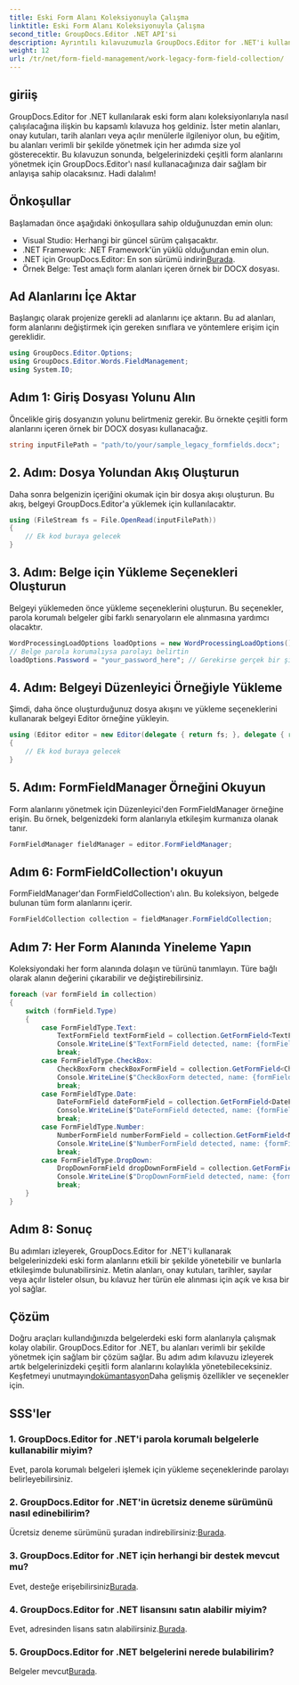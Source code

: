 ```yaml
---
title: Eski Form Alanı Koleksiyonuyla Çalışma
linktitle: Eski Form Alanı Koleksiyonuyla Çalışma
second_title: GroupDocs.Editor .NET API'si
description: Ayrıntılı kılavuzumuzla GroupDocs.Editor for .NET'i kullanarak eski form alanlarını nasıl yöneteceğinizi öğrenin. Metin alanlarını, onay kutularını, tarihleri ve daha fazlasını yönetmek için mükemmeldir.
weight: 12
url: /tr/net/form-field-management/work-legacy-form-field-collection/
---
```

## giriiş
GroupDocs.Editor for .NET kullanılarak eski form alanı koleksiyonlarıyla nasıl çalışılacağına ilişkin bu kapsamlı kılavuza hoş geldiniz. İster metin alanları, onay kutuları, tarih alanları veya açılır menülerle ilgileniyor olun, bu eğitim, bu alanları verimli bir şekilde yönetmek için her adımda size yol gösterecektir. Bu kılavuzun sonunda, belgelerinizdeki çeşitli form alanlarını yönetmek için GroupDocs.Editor'ı nasıl kullanacağınıza dair sağlam bir anlayışa sahip olacaksınız. Hadi dalalım!
## Önkoşullar
Başlamadan önce aşağıdaki önkoşullara sahip olduğunuzdan emin olun:
- Visual Studio: Herhangi bir güncel sürüm çalışacaktır.
- .NET Framework: .NET Framework'ün yüklü olduğundan emin olun.
-  .NET için GroupDocs.Editor: En son sürümü indirin[Burada](https://releases.groupdocs.com/editor/net/).
- Örnek Belge: Test amaçlı form alanları içeren örnek bir DOCX dosyası.
## Ad Alanlarını İçe Aktar
Başlangıç olarak projenize gerekli ad alanlarını içe aktarın. Bu ad alanları, form alanlarını değiştirmek için gereken sınıflara ve yöntemlere erişim için gereklidir.
```csharp
using GroupDocs.Editor.Options;
using GroupDocs.Editor.Words.FieldManagement;
using System.IO;
```
## Adım 1: Giriş Dosyası Yolunu Alın
Öncelikle giriş dosyanızın yolunu belirtmeniz gerekir. Bu örnekte çeşitli form alanlarını içeren örnek bir DOCX dosyası kullanacağız.
```csharp
string inputFilePath = "path/to/your/sample_legacy_formfields.docx";
```
## 2. Adım: Dosya Yolundan Akış Oluşturun
Daha sonra belgenizin içeriğini okumak için bir dosya akışı oluşturun. Bu akış, belgeyi GroupDocs.Editor'a yüklemek için kullanılacaktır.
```csharp
using (FileStream fs = File.OpenRead(inputFilePath))
{
    // Ek kod buraya gelecek
}
```
## 3. Adım: Belge için Yükleme Seçenekleri Oluşturun
Belgeyi yüklemeden önce yükleme seçeneklerini oluşturun. Bu seçenekler, parola korumalı belgeler gibi farklı senaryoların ele alınmasına yardımcı olacaktır.
```csharp
WordProcessingLoadOptions loadOptions = new WordProcessingLoadOptions();
// Belge parola korumalıysa parolayı belirtin
loadOptions.Password = "your_password_here"; // Gerekirse gerçek bir şifre kullanın
```
## 4. Adım: Belgeyi Düzenleyici Örneğiyle Yükleme
Şimdi, daha önce oluşturduğunuz dosya akışını ve yükleme seçeneklerini kullanarak belgeyi Editor örneğine yükleyin.
```csharp
using (Editor editor = new Editor(delegate { return fs; }, delegate { return loadOptions; }))
{
    // Ek kod buraya gelecek
}
```
## 5. Adım: FormFieldManager Örneğini Okuyun
Form alanlarını yönetmek için Düzenleyici'den FormFieldManager örneğine erişin. Bu örnek, belgenizdeki form alanlarıyla etkileşim kurmanıza olanak tanır.
```csharp
FormFieldManager fieldManager = editor.FormFieldManager;
```
## Adım 6: FormFieldCollection'ı okuyun
FormFieldManager'dan FormFieldCollection'ı alın. Bu koleksiyon, belgede bulunan tüm form alanlarını içerir.
```csharp
FormFieldCollection collection = fieldManager.FormFieldCollection;
```
## Adım 7: Her Form Alanında Yineleme Yapın
Koleksiyondaki her form alanında dolaşın ve türünü tanımlayın. Türe bağlı olarak alanın değerini çıkarabilir ve değiştirebilirsiniz.
```csharp
foreach (var formField in collection)
{
    switch (formField.Type)
    {
        case FormFieldType.Text:
            TextFormField textFormField = collection.GetFormField<TextFormField>(formField.Name);
            Console.WriteLine($"TextFormField detected, name: {formField.Name}, value: {textFormField.Value}");
            break;
        case FormFieldType.CheckBox:
            CheckBoxForm checkBoxFormField = collection.GetFormField<CheckBoxForm>(formField.Name);
            Console.WriteLine($"CheckBoxForm detected, name: {formField.Name}, value: {checkBoxFormField.Value}");
            break;
        case FormFieldType.Date:
            DateFormField dateFormField = collection.GetFormField<DateFormField>(formField.Name);
            Console.WriteLine($"DateFormField detected, name: {formField.Name}, value: {dateFormField.Value}");
            break;
        case FormFieldType.Number:
            NumberFormField numberFormField = collection.GetFormField<NumberFormField>(formField.Name);
            Console.WriteLine($"NumberFormField detected, name: {formField.Name}, value: {numberFormField.Value}");
            break;
        case FormFieldType.DropDown:
            DropDownFormField dropDownFormField = collection.GetFormField<DropDownFormField>(formField.Name);
            Console.WriteLine($"DropDownFormField detected, name: {formField.Name}, value selected: {dropDownFormField.Value[dropDownFormField.SelectedIndex]}");
            break;
    }
}
```
## Adım 8: Sonuç
Bu adımları izleyerek, GroupDocs.Editor for .NET'i kullanarak belgelerinizdeki eski form alanlarını etkili bir şekilde yönetebilir ve bunlarla etkileşimde bulunabilirsiniz. Metin alanları, onay kutuları, tarihler, sayılar veya açılır listeler olsun, bu kılavuz her türün ele alınması için açık ve kısa bir yol sağlar.
## Çözüm
 Doğru araçları kullandığınızda belgelerdeki eski form alanlarıyla çalışmak kolay olabilir. GroupDocs.Editor for .NET, bu alanları verimli bir şekilde yönetmek için sağlam bir çözüm sağlar. Bu adım adım kılavuzu izleyerek artık belgelerinizdeki çeşitli form alanlarını kolaylıkla yönetebileceksiniz. Keşfetmeyi unutmayın[dokümantasyon](https://tutorials.groupdocs.com/editor/net/)Daha gelişmiş özellikler ve seçenekler için.
## SSS'ler
### 1. GroupDocs.Editor for .NET'i parola korumalı belgelerle kullanabilir miyim?
Evet, parola korumalı belgeleri işlemek için yükleme seçeneklerinde parolayı belirleyebilirsiniz.
### 2. GroupDocs.Editor for .NET'in ücretsiz deneme sürümünü nasıl edinebilirim?
 Ücretsiz deneme sürümünü şuradan indirebilirsiniz:[Burada](https://releases.groupdocs.com/).
### 3. GroupDocs.Editor for .NET için herhangi bir destek mevcut mu?
 Evet, desteğe erişebilirsiniz[Burada](https://forum.groupdocs.com/c/editor/20).
### 4. GroupDocs.Editor for .NET lisansını satın alabilir miyim?
 Evet, adresinden lisans satın alabilirsiniz.[Burada](https://purchase.groupdocs.com/buy).
### 5. GroupDocs.Editor for .NET belgelerini nerede bulabilirim?
Belgeler mevcut[Burada](https://tutorials.groupdocs.com/editor/net/).